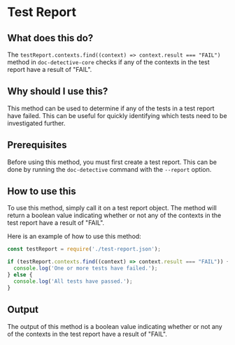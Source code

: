 
  
   # **Test Report**

## What does this do?

The `testReport.contexts.find((context) => context.result === "FAIL")` method in `doc-detective-core` checks if any of the contexts in the test report have a result of "FAIL".

## Why should I use this?

This method can be used to determine if any of the tests in a test report have failed. This can be useful for quickly identifying which tests need to be investigated further.

## Prerequisites

Before using this method, you must first create a test report. This can be done by running the `doc-detective` command with the `--report` option.

## How to use this

To use this method, simply call it on a test report object. The method will return a boolean value indicating whether or not any of the contexts in the test report have a result of "FAIL".

Here is an example of how to use this method:

```javascript
const testReport = require('./test-report.json');

if (testReport.contexts.find((context) => context.result === "FAIL")) {
  console.log('One or more tests have failed.');
} else {
  console.log('All tests have passed.');
}
```

## Output

The output of this method is a boolean value indicating whether or not any of the contexts in the test report have a result of "FAIL".
  
  
